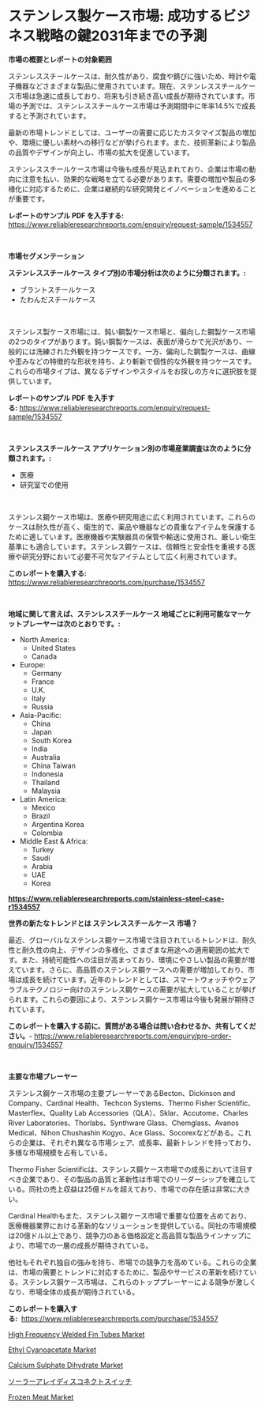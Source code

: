 <p><h1>ステンレス製ケース市場: 成功するビジネス戦略の鍵2031年までの予測</h1></p><p><strong>市場の概要とレポートの対象範囲</strong></p>
<p><p>ステンレススチールケースは、耐久性があり、腐食や錆びに強いため、時計や電子機器などさまざまな製品に使用されています。現在、ステンレススチールケース市場は急速に成長しており、将来も引き続き高い成長が期待されています。市場の予測では、ステンレススチールケース市場は予測期間中に年率14.5%で成長すると予測されています。</p><p>最新の市場トレンドとしては、ユーザーの需要に応じたカスタマイズ製品の増加や、環境に優しい素材への移行などが挙げられます。また、技術革新により製品の品質やデザインが向上し、市場の拡大を促進しています。</p><p>ステンレススチールケース市場は今後も成長が見込まれており、企業は市場の動向に注意を払い、効果的な戦略を立てる必要があります。需要の増加や製品の多様化に対応するために、企業は継続的な研究開発とイノベーションを進めることが重要です。</p></p>
<p><strong>レポートのサンプル PDF を入手する:</strong> <a href="https://www.reliableresearchreports.com/enquiry/request-sample/1534557">https://www.reliableresearchreports.com/enquiry/request-sample/1534557</a></p>
<p>&nbsp;</p>
<p><strong>市場セグメンテーション</strong></p>
<p><strong>ステンレススチールケース タイプ別の市場分析は次のように分類されます。:</strong></p>
<p><ul><li>ブラントスチールケース</li><li>たわんだスチールケース</li></ul></p>
<p>&nbsp;</p>
<p><p>ステンレス製ケース市場には、鈍い鋼製ケース市場と、偏向した鋼製ケース市場の2つのタイプがあります。鈍い鋼製ケースは、表面が滑らかで光沢があり、一般的には洗練された外観を持つケースです。一方、偏向した鋼製ケースは、曲線や歪みなどの特徴的な形状を持ち、より斬新で個性的な外観を持つケースです。これらの市場タイプは、異なるデザインやスタイルをお探しの方々に選択肢を提供しています。</p></p>
<p><strong>レポートのサンプル PDF を入手する:</strong>&nbsp;<a href="https://www.reliableresearchreports.com/enquiry/request-sample/1534557">https://www.reliableresearchreports.com/enquiry/request-sample/1534557</a></p>
<p>&nbsp;</p>
<p><strong> ステンレススチールケース アプリケーション別の市場産業調査は次のように分類されます。:</strong></p>
<p><ul><li>医療</li><li>研究室での使用</li></ul></p>
<p>&nbsp;</p>
<p><p>ステンレス鋼ケース市場は、医療や研究用途に広く利用されています。これらのケースは耐久性が高く、衛生的で、薬品や機器などの貴重なアイテムを保護するために適しています。医療機器や実験器具の保管や輸送に使用され、厳しい衛生基準にも適合しています。ステンレス鋼ケースは、信頼性と安全性を重視する医療や研究分野において必要不可欠なアイテムとして広く利用されています。</p></p>
<p><strong>このレポートを購入する:</strong>&nbsp; <a href="https://www.reliableresearchreports.com/purchase/1534557">https://www.reliableresearchreports.com/purchase/1534557</a></p>
<p>&nbsp;</p>
<p><strong>地域に関して言えば、ステンレススチールケース 地域ごとに利用可能なマーケットプレーヤーは次のとおりです。:</strong></p>
<p><ul>
    <li>
        North America:
        <ul>
            <li>United States</li>
            <li>Canada</li>
        </ul>
    </li>
    <li>
        Europe:
        <ul>
            <li>Germany</li>
            <li>France</li>
            <li>U.K.</li>
            <li>Italy</li>
            <li>Russia</li>
        </ul>
    </li>
    <li>
        Asia-Pacific:
        <ul>
            <li>China</li>
            <li>Japan</li>
            <li>South Korea</li>
            <li>India</li>
            <li>Australia</li>
            <li>China Taiwan</li>
            <li>Indonesia</li>
            <li>Thailand</li>
            <li>Malaysia</li>
        </ul>
    </li>
    <li>
        Latin America:
        <ul>
            <li>Mexico</li>
            <li>Brazil</li>
            <li>Argentina Korea</li>
            <li>Colombia</li>
        </ul>
    </li>
    <li>
        Middle East & Africa:
        <ul>
            <li>Turkey</li>
            <li>Saudi</li>
            <li>Arabia</li>
            <li>UAE</li>
            <li>Korea</li>
        </ul>
    </li>
    </ul></p>
<p><strong><a href="https://www.reliableresearchreports.com/stainless-steel-case-r1534557">https://www.reliableresearchreports.com/stainless-steel-case-r1534557</a></strong>&nbsp;</p>
<p><strong>世界の新たなトレンドとは ステンレススチールケース 市場？</strong></p>
<p><p>最近、グローバルなステンレス鋼ケース市場で注目されているトレンドは、耐久性と耐久性の向上、デザインの多様化、さまざまな用途への適用範囲の拡大です。また、持続可能性への注目が高まっており、環境にやさしい製品の需要が増えています。さらに、高品質のステンレス鋼ケースへの需要が増加しており、市場は成長を続けています。近年のトレンドとしては、スマートウォッチやウェアラブルテクノロジー向けのステンレス鋼ケースの需要が拡大していることが挙げられます。これらの要因により、ステンレス鋼ケース市場は今後も発展が期待されています。</p></p>
<p><strong>このレポートを購入する前に、質問がある場合は問い合わせるか、共有してください。</strong>- <a href="https://www.reliableresearchreports.com/enquiry/pre-order-enquiry/1534557">https://www.reliableresearchreports.com/enquiry/pre-order-enquiry/1534557</a></p>
<p>&nbsp;</p>
<p><strong>主要な市場プレーヤー</strong></p>
<p><p>ステンレス鋼ケース市場の主要プレーヤーであるBecton、Dickinson and Company、Cardinal Health、Techcon Systems、Thermo Fisher Scientific、Masterflex、Quality Lab Accessories（QLA）、Sklar、Accutome、Charles River Laboratories、Thorlabs、Synthware Glass、Chemglass、Avanos Medical、Nihon Chushashin Kogyo、Ace Glass、Socorexなどがある。これらの企業は、それぞれ異なる市場シェア、成長率、最新トレンドを持っており、多様な市場規模を占有している。</p><p>Thermo Fisher Scientificは、ステンレス鋼ケース市場での成長において注目すべき企業であり、その製品の品質と革新性は市場でのリーダーシップを確立している。同社の売上収益は25億ドルを超えており、市場での存在感は非常に大きい。</p><p>Cardinal Healthもまた、ステンレス鋼ケース市場で重要な位置を占めており、医療機器業界における革新的なソリューションを提供している。同社の市場規模は20億ドル以上であり、競争力のある価格設定と高品質な製品ラインナップにより、市場での一層の成長が期待されている。</p><p>他社もそれぞれ独自の強みを持ち、市場での競争力を高めている。これらの企業は、市場の需要とトレンドに対応するために、製品やサービスの革新を続けている。ステンレス鋼ケース市場は、これらのトッププレーヤーによる競争が激しくなり、市場全体の成長が期待されている。</p></p>
<p><strong>このレポートを購入する:</strong>&nbsp;&nbsp;<a href="https://www.reliableresearchreports.com/purchase/1534557">https://www.reliableresearchreports.com/purchase/1534557</a></p>
<p><p><a href="https://view.publitas.com/reportprime-1/high-frequency-welded-fin-tubes-market-with-the-goal-of-estimating-the-market-size-and-future-growth-potential-of-various-market-segments-based-on-component-applications-end-user-and-region/">High Frequency Welded Fin Tubes Market</a></p><p><a href="https://issuu.com/reportprime-2/docs/ethyl-cyanoacetate-market-size-2030.pptx">Ethyl Cyanoacetate Market</a></p><p><a href="https://zircon-bluebell-299.notion.site/Insights-into-Calcium-Sulphate-Dihydrate-Market-Size-Analysing-Market-Share-Trends-and-Growth-fro-31279d38ba1e4e3499df4ab241bb784f">Calcium Sulphate Dihydrate Market</a></p><p><a href="https://github.com/DonaldShaw1965/Market-Research-Report-List-1/blob/main/276542018053.md">ソーラーアレイディスコネクトスイッチ</a></p><p><a href="https://github.com/joannesouthgate/Market-Research-Report-List-2/blob/main/frozen-meat-market.md">Frozen Meat Market</a></p></p>